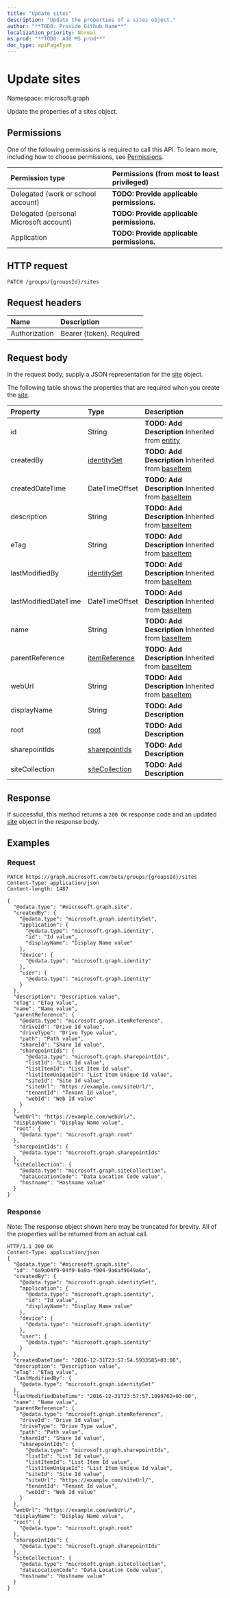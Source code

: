 ```yaml
---
title: "Update sites"
description: "Update the properties of a sites object."
author: "**TODO: Provide Github Name**"
localization_priority: Normal
ms.prod: "**TODO: Add MS prod**"
doc_type: apiPageType
---
```


# Update sites

Namespace: microsoft.graph

Update the properties of a sites object.

## Permissions
One of the following permissions is required to call this API. To learn more, including how to choose permissions, see [Permissions](/concepts/permissions-reference.md).

|Permission type|Permissions (from most to least privileged)|
|:---|:---|
|Delegated (work or school account)|**TODO: Provide applicable permissions.**|
|Delegated (personal Microsoft account)|**TODO: Provide applicable permissions.**|
|Application|**TODO: Provide applicable permissions.**|

## HTTP request
<!-- {
  "blockType": "ignored"
}
-->
``` http
PATCH /groups/{groupsId}/sites
```

## Request headers
|Name|Description|
|:---|:---|
|Authorization|Bearer {token}. Required|

## Request body
In the request body, supply a JSON representation for the [site](../resources/site.md) object.

The following table shows the properties that are required when you create the [site](../resources/site.md).

|Property|Type|Description|
|:---|:---|:---|
|id|String|**TODO: Add Description** Inherited from [entity](../resources/entity.md)|
|createdBy|[identitySet](../resources/identityset.md)|**TODO: Add Description** Inherited from [baseItem](../resources/baseitem.md)|
|createdDateTime|DateTimeOffset|**TODO: Add Description** Inherited from [baseItem](../resources/baseitem.md)|
|description|String|**TODO: Add Description** Inherited from [baseItem](../resources/baseitem.md)|
|eTag|String|**TODO: Add Description** Inherited from [baseItem](../resources/baseitem.md)|
|lastModifiedBy|[identitySet](../resources/identityset.md)|**TODO: Add Description** Inherited from [baseItem](../resources/baseitem.md)|
|lastModifiedDateTime|DateTimeOffset|**TODO: Add Description** Inherited from [baseItem](../resources/baseitem.md)|
|name|String|**TODO: Add Description** Inherited from [baseItem](../resources/baseitem.md)|
|parentReference|[itemReference](../resources/itemreference.md)|**TODO: Add Description** Inherited from [baseItem](../resources/baseitem.md)|
|webUrl|String|**TODO: Add Description** Inherited from [baseItem](../resources/baseitem.md)|
|displayName|String|**TODO: Add Description**|
|root|[root](../resources/root.md)|**TODO: Add Description**|
|sharepointIds|[sharepointIds](../resources/sharepointids.md)|**TODO: Add Description**|
|siteCollection|[siteCollection](../resources/sitecollection.md)|**TODO: Add Description**|



## Response
If successful, this method returns a `200 OK` response code and an updated [site](../resources/site.md) object in the response body.

## Examples

### Request
<!-- {
  "blockType": "request",
  "name": "update_sites"
}
-->
``` http
PATCH https://graph.microsoft.com/beta/groups/{groupsId}/sites
Content-Type: application/json
Content-length: 1487

{
  "@odata.type": "#microsoft.graph.site",
  "createdBy": {
    "@odata.type": "microsoft.graph.identitySet",
    "application": {
      "@odata.type": "microsoft.graph.identity",
      "id": "Id value",
      "displayName": "Display Name value"
    },
    "device": {
      "@odata.type": "microsoft.graph.identity"
    },
    "user": {
      "@odata.type": "microsoft.graph.identity"
    }
  },
  "description": "Description value",
  "eTag": "ETag value",
  "name": "Name value",
  "parentReference": {
    "@odata.type": "microsoft.graph.itemReference",
    "driveId": "Drive Id value",
    "driveType": "Drive Type value",
    "path": "Path value",
    "shareId": "Share Id value",
    "sharepointIds": {
      "@odata.type": "microsoft.graph.sharepointIds",
      "listId": "List Id value",
      "listItemId": "List Item Id value",
      "listItemUniqueId": "List Item Unique Id value",
      "siteId": "Site Id value",
      "siteUrl": "https://example.com/siteUrl/",
      "tenantId": "Tenant Id value",
      "webId": "Web Id value"
    }
  },
  "webUrl": "https://example.com/webUrl/",
  "displayName": "Display Name value",
  "root": {
    "@odata.type": "microsoft.graph.root"
  },
  "sharepointIds": {
    "@odata.type": "microsoft.graph.sharepointIds"
  },
  "siteCollection": {
    "@odata.type": "microsoft.graph.siteCollection",
    "dataLocationCode": "Data Location Code value",
    "hostname": "Hostname value"
  }
}
```

### Response
Note: The response object shown here may be truncated for brevity. All of the properties will be returned from an actual call.
<!-- {
  "blockType": "response",
  "truncated": true
}
-->
``` http
HTTP/1.1 200 OK
Content-Type: application/json
{
  "@odata.type": "#microsoft.graph.site",
  "id": "6a9a04f9-04f9-6a9a-f904-9a6af9049a6a",
  "createdBy": {
    "@odata.type": "microsoft.graph.identitySet",
    "application": {
      "@odata.type": "microsoft.graph.identity",
      "id": "Id value",
      "displayName": "Display Name value"
    },
    "device": {
      "@odata.type": "microsoft.graph.identity"
    },
    "user": {
      "@odata.type": "microsoft.graph.identity"
    }
  },
  "createdDateTime": "2016-12-31T23:57:54.5933585+03:00",
  "description": "Description value",
  "eTag": "ETag value",
  "lastModifiedBy": {
    "@odata.type": "microsoft.graph.identitySet"
  },
  "lastModifiedDateTime": "2016-12-31T23:57:57.1099762+03:00",
  "name": "Name value",
  "parentReference": {
    "@odata.type": "microsoft.graph.itemReference",
    "driveId": "Drive Id value",
    "driveType": "Drive Type value",
    "path": "Path value",
    "shareId": "Share Id value",
    "sharepointIds": {
      "@odata.type": "microsoft.graph.sharepointIds",
      "listId": "List Id value",
      "listItemId": "List Item Id value",
      "listItemUniqueId": "List Item Unique Id value",
      "siteId": "Site Id value",
      "siteUrl": "https://example.com/siteUrl/",
      "tenantId": "Tenant Id value",
      "webId": "Web Id value"
    }
  },
  "webUrl": "https://example.com/webUrl/",
  "displayName": "Display Name value",
  "root": {
    "@odata.type": "microsoft.graph.root"
  },
  "sharepointIds": {
    "@odata.type": "microsoft.graph.sharepointIds"
  },
  "siteCollection": {
    "@odata.type": "microsoft.graph.siteCollection",
    "dataLocationCode": "Data Location Code value",
    "hostname": "Hostname value"
  }
}
```

